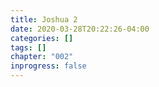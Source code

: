 ```yaml
---
title: Joshua 2
date: 2020-03-28T20:22:26-04:00
categories: []
tags: []
chapter: "002"
inprogress: false
---
```


